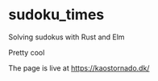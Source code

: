 # sudoku_times
Solving sudokus with Rust and Elm

Pretty cool

The page is live at https://kaostornado.dk/
